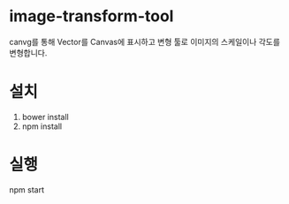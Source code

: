 # image-transform-tool
canvg를 통해 Vector를 Canvas에 표시하고 변형 툴로 이미지의 스케일이나 각도를 변형합니다.

# 설치
1. bower install
2. npm install

# 실행
npm start
